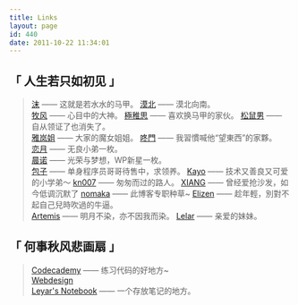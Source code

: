 ```yaml
---
title: Links
layout: page
id: 440
date: 2011-10-22 11:34:01
---
```


## 「 人生若只如初见 」
> [沫](http://muo.me/ "若水水 ") —— 这就是若水水的马甲。
> [漠北](http://www.imobei.com/ "漠北北") —— 漠北向南。 	 
> [牧风](https://mufeng.me/ "牧歌歌 ") —— 心目中的大神。
> [極稚思](http://fourseven.net "fourseven ") —— 喜欢换马甲的家伙。
> [松鼠男](http://www.80-go.com/ "松鼠娃") —— 自从领证了也消失了。	 
> [雅岚姐](http://yalanbooks.net/ "雅岚姐") —— 大家的魔女姐姐。 
> [咚門](http://dearzd.com/DBlog "望西！咚 ") —— 我習慣喊他“望東西”的家夥。	
> [恋月](http://www.lianyue.org "戀月弟弟 ") —— 无良小弟一枚。	
> [晨诺](http://lumidream.me/ "晨诺") —— 光荣与梦想，WP新星一枚。	  	 
> [包子](http://www.baozy.com/ "包子") —— 单身程序员哥哥待售中，求领养。
> [Kayo](http://kayosite.com/ "kayo學弟 ") —— 技术又善良又可爱的小学弟～ 
> [kn007](http://kn007.net) —— 匆匆而过的路人。
> [XIANG](http://www.blueionic.com/ "blueionic ") —— 曾经爱抢沙发，如今低调沉默了 
> [nomaka](http://www.nomaka.info/blog "kimi ") —— 此博客专职种草~ 
> [Elizen](http://www.elizen.me/ "Elizen ") —— 趁年輕，別對不起自己兒時吹過的牛逼。 	 
> [Artemis](http://zhangleijuly.me/ "七月") —— 明月不染，亦不因我而染。
> [Lelar](http://604320313.pp.163.com/ "My dear sister") —— 亲爱的妹妹。

## 「 何事秋风悲画扇 」
> [Codecademy](http://www.codecademy.com/#!/exercise/1 "Codecademy ") —— 练习代码的好地方~	 	 
> [Webdesign](http://webdesign.tutsplus.com/ "html ") 	 
> [Leyar's Notebook](http://www.leyar.me) —— 一个存放笔记的地方。

